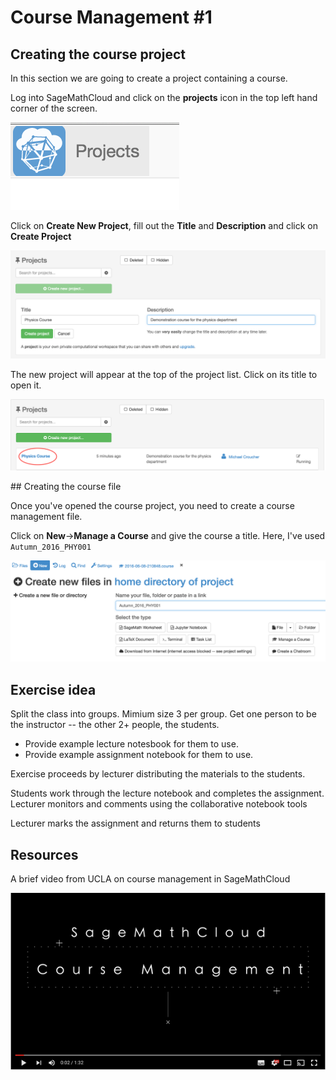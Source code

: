 # Course Management #1

## Creating the course project

In this section we are going to create a project containing a course.

Log into SageMathCloud and click on the **projects** icon in the top left hand corner of the screen.

![Projects icon](./assets/projects.png)

Click on **Create New Project**, fill out the **Title** and **Description** and click on **Create Project**

![Create new course project](./assets/create_new_course_project.png )

The new project will appear at the top of the project list. Click on its  title to open it.

![Project list](assets/course_list.png)

## Creating the course file

Once you've opened the course project, you need to create a course management file.

Click on **New**->**Manage a Course** and give the course a title. Here, I've used `Autumn_2016_PHY001`

![New course](./assets/new_managecourse.png)

## Exercise idea

Split the class into groups. Mimium size 3 per group.
Get one person to be the instructor -- the other 2+ people, the students.

* Provide example lecture notesbook for them to use.
* Provide example assignment notebook for them to use.

Exercise proceeds by lecturer distributing the materials to the students.

Students work through the lecture notebook and completes the assignment.
Lecturer monitors and comments using the collaborative notebook tools

Lecturer marks the assignment and returns them to students

## Resources

A brief video from UCLA on course management in SageMathCloud

[![SMC Course Management](./assets/smc_course_management.png)](https://www.youtube.com/watch?v=oqCVNue0uL0)
